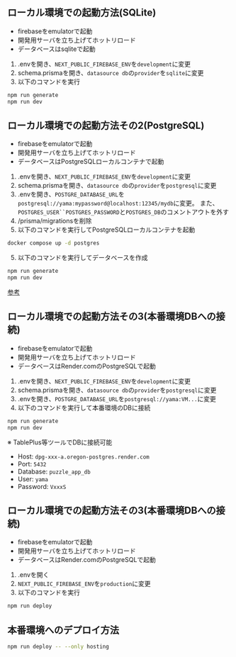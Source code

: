 ## ローカル環境での起動方法(SQLite)

- firebaseをemulatorで起動
- 開発用サーバを立ち上げてホットリロード
- データベースはsqliteで起動

1. .envを開き、`NEXT_PUBLIC_FIREBASE_ENV`を`development`に変更
2. schema.prismaを開き、`datasource db`の`provider`を`sqlite`に変更
3. 以下のコマンドを実行

```bash
npm run generate
npm run dev
```

## ローカル環境での起動方法その2(PostgreSQL)

- firebaseをemulatorで起動
- 開発用サーバを立ち上げてホットリロード
- データベースはPostgreSQLローカルコンテナで起動

1. .envを開き、`NEXT_PUBLIC_FIREBASE_ENV`を`development`に変更
2. schema.prismaを開き、`datasource db`の`provider`を`postgresql`に変更
3. .envを開き、`POSTGRE_DATABASE_URL`を`postgresql://yama:mypassword@localhost:12345/mydb`に変更。
   また、`POSTGRES_USER``POSTGRES_PASSWORD`と`POSTGRES_DB`のコメントアウトを外す
4. /prisma/migrationsを削除
5. 以下のコマンドを実行してPostgreSQLローカルコンテナを起動

```bash
docker compose up -d postgres
```

5. 以下のコマンドを実行してデータベースを作成

```bash
npm run generate
npm run dev
```

[参考](https://www.prisma.io/docs/orm/prisma-migrate/understanding-prisma-migrate/limitations-and-known-issues#you-cannot-automatically-switch-database-providers)

## ローカル環境での起動方法その3(本番環境DBへの接続)

- firebaseをemulatorで起動
- 開発用サーバを立ち上げてホットリロード
- データベースはRender.comのPostgreSQLで起動

1. .envを開き、`NEXT_PUBLIC_FIREBASE_ENV`を`development`に変更
2. schema.prismaを開き、`datasource db`の`provider`を`postgresql`に変更
3. .envを開き、`POSTGRE_DATABASE_URL`を`postgresql://yama:VM...`に変更
4. 以下のコマンドを実行して本番環境のDBに接続

```bash
npm run generate
npm run dev
```

※ TablePlus等ツールでDBに接続可能

- Host: `dpg-xxx-a.oregon-postgres.render.com`
- Port: `5432`
- Database: `puzzle_app_db`
- User: `yama`
- Password: `VxxxS`

## ローカル環境での起動方法その3(本番環境DBへの接続)

- firebaseをemulatorで起動
- 開発用サーバを立ち上げてホットリロード
- データベースはRender.comのPostgreSQLで起動

1. .envを開く
2. `NEXT_PUBLIC_FIREBASE_ENV`を`production`に変更
3. 以下のコマンドを実行

```bash
npm run deploy
```

## 本番環境へのデプロイ方法

```bash
npm run deploy -- --only hosting
```

